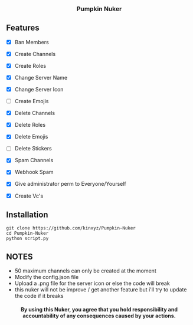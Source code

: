 <h3 align="center">  
  Pumpkin Nuker
  </h3>

## Features
 - [x] Ban Members
 - [x] Create Channels 
 - [x] Create Roles 
 - [x] Change Server Name
 - [x] Change Server Icon
 - [ ] Create Emojis
 - [x] Delete Channels 
 - [x] Delete Roles 
 - [x] Delete Emojis 
 - [ ] Delete Stickers 
 - [x] Spam Channels
 - [x] Webhook Spam
 - [x] Give administrator perm to Everyone/Yourself
 - [x] Create Vc's


<h2>Installation</h2>

```
git clone https://github.com/kinxyz/Pumpkin-Nuker
cd Pumpkin-Nuker
python script.py
```

## NOTES
- 50 maximum channels can only be created at the moment
- Modify the config.json file
- Upload a .png file for the server icon or else the code will break
- this nuker will not be improve / get another feature but i'll try to update the code if it breaks

<h4 align="center"> By using this Nuker, you agree that you hold responsibility and accountability of any consequences caused by your actions. </h4>